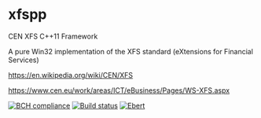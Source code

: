 # xfspp
CEN XFS C++11 Framework

A pure Win32 implementation of the XFS standard (eXtensions for Financial Services)

https://en.wikipedia.org/wiki/CEN/XFS

https://www.cen.eu/work/areas/ICT/eBusiness/Pages/WS-XFS.aspx

[![BCH compliance](https://bettercodehub.com/edge/badge/becrux/xfspp)](https://bettercodehub.com/) [![Build status](https://ci.appveyor.com/api/projects/status/ce1ne82u6ymfsor7/branch/master?svg=true)](https://ci.appveyor.com/project/AntonioDiMonaco/xfspp/branch/master) [![Ebert](https://ebertapp.io/github/becrux/xfspp.svg)](https://ebertapp.io/github/becrux/xfspp)
